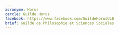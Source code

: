 ```yaml
---
acronyme: Horus
cercle: Guilde Horus
facebook: https://www.facebook.com/GuildeHorusULB
brief: Guilde de Philosophie et Sciences Sociales
---
```

